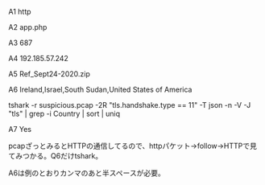 
A1 http

A2 app.php

A3 687

A4 192.185.57.242

A5 Ref_Sept24-2020.zip

A6 Ireland,Israel,South Sudan,United States of America

tshark -r suspicious.pcap -2R "tls.handshake.type == 11" -T json -n -V -J "tls" | grep -i Country | sort | uniq

A7 Yes

pcapざっとみるとHTTPの通信してるので、httpパケット->follow->HTTPで見てみつかる。Q6だけtshark。

A6は例のとおりカンマのあと半スペースが必要。
